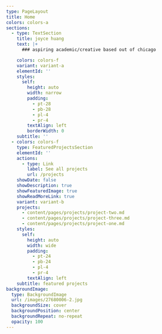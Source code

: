 ```yaml
---
type: PageLayout
title: Home
colors: colors-a
sections:
  - type: TextSection
    title: joyce huang
    text: |+
      ### aspiring academic/creative based out of chicago

    colors: colors-f
    variant: variant-a
    elementId: ''
    styles:
      self:
        height: auto
        width: narrow
        padding:
          - pt-28
          - pb-28
          - pl-4
          - pr-4
        textAlign: left
        borderWidth: 0
    subtitle: ''
  - colors: colors-f
    type: FeaturedProjectsSection
    elementId: ''
    actions:
      - type: Link
        label: See all projects
        url: /projects
    showDate: false
    showDescription: true
    showFeaturedImage: true
    showReadMoreLink: true
    variant: variant-b
    projects:
      - content/pages/projects/project-two.md
      - content/pages/projects/project-three.md
      - content/pages/projects/project-one.md
    styles:
      self:
        height: auto
        width: wide
        padding:
          - pt-24
          - pb-24
          - pl-4
          - pr-4
        textAlign: left
    subtitle: featured projects
backgroundImage:
  type: BackgroundImage
  url: /images/27680006-2.jpg
  backgroundSize: cover
  backgroundPosition: center
  backgroundRepeat: no-repeat
  opacity: 100
---
```

